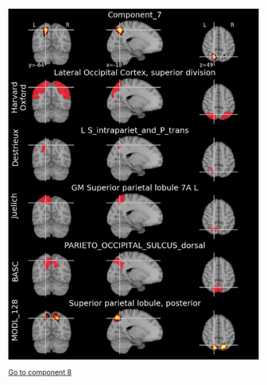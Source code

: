


![7](preliminary/7.jpg "Component 7")

[Go to component 8](https://parietal-inria.github.io/MODL_atlas/512/8 "Component 8")